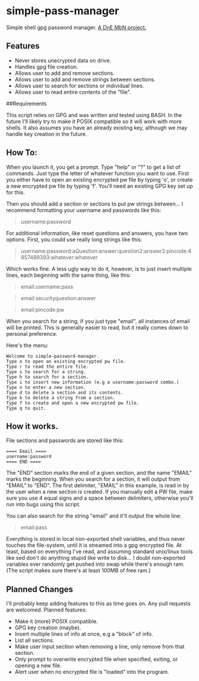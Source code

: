 # simple-pass-manager
Simple shell gpg password manager. 
[A DnE MbN project.](http://mbn.darknedgy.net/DnE_Labs/simple-pass-manager)

## Features

* Never stores unecrypted data on drive.
* Handles gpg file creation. 
* Allows user to add and remove sections. 
* Allows user to add and remove strings between sections. 
* Allows user to search for sections or individual lines. 
* Allows user to read entire contents of the "file". 

##Requirements

This script relies on GPG and was written and tested using BASH.
In the future I'll likely try to make it POSIX compatible so it
will work with more shells. It also assumes you have an already
existing key, although we may handle key creation in the future. 


## How To:

When you launch it, you get a prompt. Type "help" or "?" to get a list of commands.
Just type the letter of whatever function you want to use. First you either
have to open an existing encrypted pw file by typing 'o', or create a new 
encrypted pw file by typing 'f'. You'll need an existing GPG key set up for this. 

Then you should add a section or sections to put pw strings between... I recommend 
formatting your username and passwords like this: 

>username:password

For additional information, like reset questions and answers, you have two options. First,
you could use really long strings like this: 

>username:password:aQuestion:answer:question2:answer2:pincode:4857489393:whatever:whatever

Which works fine. A less ugly way to do it, however, is to just insert multiple lines, each
beginning with the same thing, like this:  

> email:username:pass

> email:securityquestion:answer

> email:pincode:pw

When you search for a string, if you just type "email", all instances of email will be printed.
This is generally easier to read, but it really comes down to personal preference. 

Here's the menu:

```
Welcome to simple-password-manager.
Type o to open an existing encrypted pw file.
Type r to read the entire file.
Type s to search for a string.
Type h to search for a section.
Type i to insert new information (e.g a username:password combo.)
Type n to enter a new section.
Type d to delete a section and its contents.
Type k to delete a string from a section.
Type f to create and open a new encrypted pw file.
Type q to quit.
```

## How it works.

File sections and passwords are stored like this: 

```
==== Email ====
username:password
==== END ====
```

The "END" section marks the end of a given section, and the name "EMAIL" marks
the beginning. When you search for a section, it will output from "EMAIL" to 
"END". The first delimiter, "EMAIL" in this example, is read in by the user when 
a new section is created. If you manually edit a PW file, make sure you use 4 
equal signs and a space between delimiters, otherwise you'll run into bugs using
this script.  

You can also search for the string "email" and it'll output the whole line: 
>email:pass

Everything is stored in local non-exported shell variables, and thus never touches
the file-system, until it is streamed into a gpg encrypted file. At least, based on
everything I've read, and assuming standard unix/linux tools like sed don't do anything
stupid like write to disk... I doubt non-exported variables ever randomly get pushed into
swap while there's enough ram. (The script makes sure there's at least 100MB of free ram.)

## Planned Changes

I'll probably keep adding features to this as time goes on. Any pull requests
are welcomed. Planned features: 

* Make it (more) POSIX compatible. 
* GPG key creation (maybe). 
* Insert multiple lines of info at once, e.g a "block" of info. 
* List all sections. 
* Make user input section when removing a line, only remove from that section. 
* Only prompt to overwrite encrypted file when specified, exiting, or opening a new file. 
* Alert user when no encrypted file is "loaded" into the program. 
